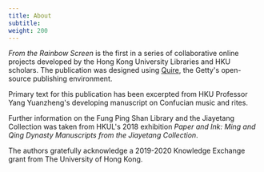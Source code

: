 ```yaml
---
title: About
subtitle:
weight: 200
---
```


*From the Rainbow Screen* is the first in a series of collaborative online projects developed by the Hong Kong University Libraries and HKU scholars. The publication was designed using [Quire](https://gettypubs.github.io/quire), the Getty's open-source publishing environment.

Primary text for this publication has been excerpted from HKU Professor Yang Yuanzheng's developing manuscript on Confucian music and rites.

Further information on the Fung Ping Shan Library and the Jiayetang Collection was taken from HKUL's 2018 exhibition *Paper and Ink: Ming and Qing Dynasty Manuscripts from the Jiayetang Collection*.

The authors gratefully acknowledge a 2019-2020 Knowledge Exchange grant from The University of Hong Kong.
